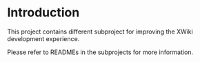 Introduction
============

This project contains different subproject for improving the XWiki development experience.

Please refer to READMEs in the subprojects for more information.
